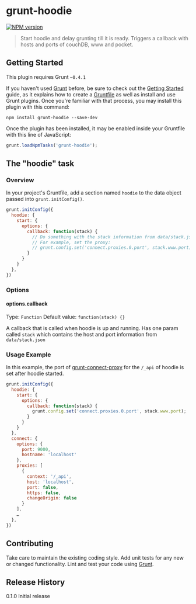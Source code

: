 # grunt-hoodie

[![NPM version](https://badge.fury.io/js/grunt-hoodie.png)](http://badge.fury.io/js/grunt-hoodie)

> Start hoodie and delay grunting till it is ready. Triggers a callback with hosts and ports of couchDB, www and pocket.

## Getting Started
This plugin requires Grunt `~0.4.1`

If you haven't used [Grunt](http://gruntjs.com/) before, be sure to check out the [Getting Started](http://gruntjs.com/getting-started) guide, as it explains how to create a [Gruntfile](http://gruntjs.com/sample-gruntfile) as well as install and use Grunt plugins. Once you're familiar with that process, you may install this plugin with this command:

```shell
npm install grunt-hoodie --save-dev
```

Once the plugin has been installed, it may be enabled inside your Gruntfile with this line of JavaScript:

```js
grunt.loadNpmTasks('grunt-hoodie');
```

## The "hoodie" task

### Overview
In your project's Gruntfile, add a section named `hoodie` to the data object passed into `grunt.initConfig()`.

```js
grunt.initConfig({
  hoodie: {
    start: {
      options: {
        callback: function(stack) {
          // Do something with the stack information from data/stack.json.
          // For example, set the proxy:
          // grunt.config.set('connect.proxies.0.port', stack.www.port);
        }
      }
    }
  },
})
```

### Options

#### options.callback

Type: `Function`
Default value: `function(stack) {}`

A callback that is called when hoodie is up and running. Has one param called `stack` which contains the host and port information from `data/stack.json`

### Usage Example

In this example, the port of [grunt-connect-proxy](https://npmjs.org/package/grunt-connect-proxy) for the `/_api` of hoodie is set after hoodie started.

```js
grunt.initConfig({
  hoodie: {
    start: {
      options: {
        callback: function(stack) {
          grunt.config.set('connect.proxies.0.port', stack.www.port);
        }
      }
    }
  },
  connect: {
    options: {
      port: 9000,
      hostname: 'localhost'
    },
    proxies: [
      {
        context: '/_api',
        host: 'localhost',
        port: false,
        https: false,
        changeOrigin: false
      }
    ],
    …
  },
})
```

## Contributing

Take care to maintain the existing coding style. Add unit tests for any new or changed functionality. Lint and test your code using [Grunt](http://gruntjs.com/).

## Release History

0.1.0 Initial release
